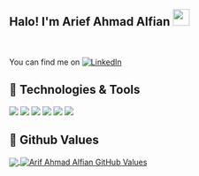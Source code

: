 ## Halo! I'm **Arief Ahmad Alfian** <img src="https://raw.githubusercontent.com/iampavangandhi/iampavangandhi/master/gifs/Hi.gif" width="30px"></h2> 
 
<br><br>You can find me on [![LinkedIn][1.1]][1] 

## 🔧 Technologies & Tools
![](https://img.shields.io/badge/Code-Kotlin-informational?style=flat&logo=kotlin&logoColor=white&color=1C68C5)
![](https://img.shields.io/badge/Code-Golang-informational?style=flat&logo=go&logoColor=white&color=1C68C5)
![](https://img.shields.io/badge/Code-Java-informational?style=flat&logo=java&logoColor=white&color=1C68C5)
![](https://img.shields.io/badge/Code-Javascript-informational?style=flat&logo=javascript&logoColor=white&color=1C68C5)
![](https://img.shields.io/badge/OS-Windows-informational?style=flat&logo=windows&logoColor=white&color=1C68C5)
![](https://img.shields.io/badge/OS-Android-informational?style=flat&logo=android&logoColor=white&color=1C68C5)

## 🌱 Github Values
  <a href="https://github.com/arifahmadalfian/arifahmadalfian">
    <img align="center" src="https://github-readme-stats.vercel.app/api/top-langs/?username=arifahmadalfian&layout=compact&hide=php,css,html&text_color=C9CACC&title_color=FFFFFF&icon_color=1C68C5&bg_color=0D1117" />
  </a>
  <a href="https://github.com/arifahmadalfian/arifahmadalfian">
    <img align="center" src="https://github-readme-stats.vercel.app/api?username=arifahmadalfian&show_icons=true&line_height=20&count_private=true&text_color=C9CACC&title_color=FFFFFF&icon_color=1C68C5&bg_color=0D1117" alt="Arif Ahmad Alfian GitHub Values" />
  </a>

<!-- icons without padding -->
[1.1]: https://img.shields.io/badge/LinkedIn-0077B5?style=for-the-badge&logo=linkedin&logoColor=white

<!-- links to your social media accounts -->
[1]: https://www.linkedin.com/in/arief-ahmad-alfian-879555170/
